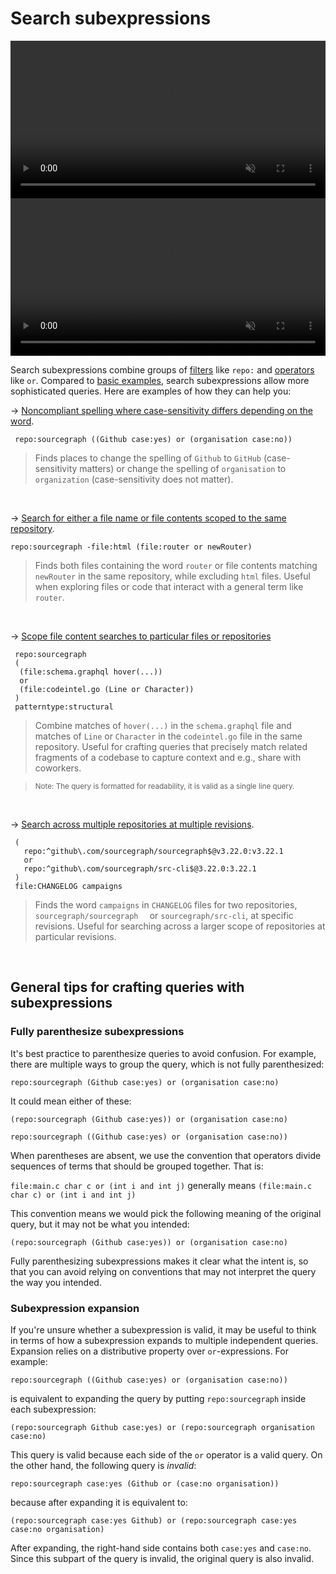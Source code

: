 # Search subexpressions


<video class="theme-dark-only" width="1760" height="1060" autoplay loop muted playsinline style="width: 100%; height: auto; max-width: 50rem">
  <source src="https://storage.googleapis.com/sourcegraph-assets/search-subexpressions/case-dark.webm" type="video/webm">
  <source src="https://storage.googleapis.com/sourcegraph-assets/search-subexpressions/case-dark.mp4" type="video/mp4">
  <p>Search subexpression example with case</p>
</video>
<video class="theme-light-only" width="1760" height="1060" autoplay loop muted playsinline style="width: 100%; height: auto; max-width: 50rem">
  <source src="https://storage.googleapis.com/sourcegraph-assets/search-subexpressions/case-light.webm" type="video/webm">
  <source src="https://storage.googleapis.com/sourcegraph-assets/search-subexpressions/case-light.mp4" type="video/mp4">
  <p>Search subexpression example with case</p>
</video>

Search subexpressions combine groups of
[filters](../reference/queries.md#keywords-all-searches) like `repo:` and
[operators](../reference/queries.md#boolean-operators) like `or`. Compared to [basic examples](examples.md), search subexpressions allow more sophisticated queries.
Here are examples of how they can help you:

→ [Noncompliant spelling where case-sensitivity differs depending on the word](https://sourcegraph.com/search?q=repo:%5Egithub%5C.com/sourcegraph/sourcegraph%24+%28%28Github+case:yes%29+or+%28organisation+case:no%29%29&patternType=literal).

```sgquery
 repo:sourcegraph ((Github case:yes) or (organisation case:no))
```

> Finds places to change the spelling of `Github` to `GitHub` (case-sensitivity matters) or
  change the spelling of `organisation` to `organization` (case-sensitivity does not matter).

<br/>

→ [Search for either a file name or file contents scoped to the same repository](https://sourcegraph.com/search?q=repo:%5Egithub%5C.com/sourcegraph/sourcegraph%24+-file:html+%28file:router+or+newRouter%29&patternType=literal).

```sgquery
repo:sourcegraph -file:html (file:router or newRouter)
```
> Finds both files containing the word `router` or file contents matching `newRouter` in the same repository, while excluding `html` files. Useful when exploring files or code that interact with a general term like `router`.

<br/>

→ [Scope file content searches to particular files or repositories](https://sourcegraph.com/search?q=+repo:sourcegraph+%28%28file:schema%5C.graphql+hover%28...%29%29+or+%28file:codeintel%5C.go+%28Line+or+Character%29%29%29&patternType=structural)


```sgquery
 repo:sourcegraph
 (
  (file:schema.graphql hover(...))
  or
  (file:codeintel.go (Line or Character))
 )
 patterntype:structural
```

> Combine matches of `hover(...)` in the `schema.graphql` file and matches of
 `Line` or `Character` in the `codeintel.go` file in the same repository. Useful
 for crafting queries that precisely match related fragments of a codebase to
 capture context and e.g., share with coworkers.

> <sup>Note: The query is formatted for readability, it is valid as a single line query.</sup>


<br/>


→ [Search across multiple repositories at multiple revisions](https://sourcegraph.com/search?q=%28repo:%5Egithub%5C.com/sourcegraph/sourcegraph%24%40v3.22.0:v3.22.1+or+repo:%5Egithub%5C.com/sourcegraph/src-cli%24%403.22.0:3.22.1%29+file:CHANGELOG+campaigns&patternType=literal).

```sgquery
 (
   repo:^github\.com/sourcegraph/sourcegraph$@v3.22.0:v3.22.1
   or
   repo:^github\.com/sourcegraph/src-cli$@3.22.0:3.22.1
 )
 file:CHANGELOG campaigns
```

> Finds the word `campaigns` in `CHANGELOG` files for two repositories, `sourcegraph/sourcegraph  ` or `sourcegraph/src-cli`, at specific revisions. Useful for searching across a larger scope of repositories at particular revisions.

<br/>

## General tips for crafting queries with subexpressions

### Fully parenthesize subexpressions

It's best practice to parenthesize
queries to avoid confusion. For example, there are multiple ways to group the
query, which is not fully parenthesized:

```sgquery
repo:sourcegraph (Github case:yes) or (organisation case:no)
```

It could mean either of these:

```sgquery
(repo:sourcegraph (Github case:yes)) or (organisation case:no)
```

```sgquery
repo:sourcegraph ((Github case:yes) or (organisation case:no))
```

When parentheses are absent, we use the convention that operators divide
sequences of terms that should be grouped together. That is:

`file:main.c char c or (int i and int j)` generally means `(file:main.c char c) or (int i and int
j)`

This convention means we would pick the following meaning of the original query,
but it may not be what you intended:

```sgquery
(repo:sourcegraph (Github case:yes)) or (organisation case:no)
```

Fully parenthesizing subexpressions makes it clear what the intent is, so that
you can avoid relying on conventions that may not interpret the query the way
you intended.


### Subexpression expansion

If you're unsure whether a subexpression is valid, it may be useful to think in
terms of how a subexpression expands to multiple independent queries. Expansion
relies on a distributive property over `or`-expressions. For example:

```sgquery
repo:sourcegraph ((Github case:yes) or (organisation case:no))
```

is equivalent to expanding the query by putting `repo:sourcegraph` inside each
subexpression:

```sgquery
(repo:sourcegraph Github case:yes) or (repo:sourcegraph organisation case:no)
```

This query is valid because each side of the `or` operator is a valid query. On the other hand, the following query is _invalid_:

```sgquery
repo:sourcegraph case:yes (Github or (case:no organisation))
```

because after expanding it is equivalent to:

```sgquery
(repo:sourcegraph case:yes Github) or (repo:sourcegraph case:yes case:no organisation)
```

After expanding, the right-hand side contains both `case:yes` and `case:no`.
Since this subpart of the query is invalid, the original query is also invalid.
